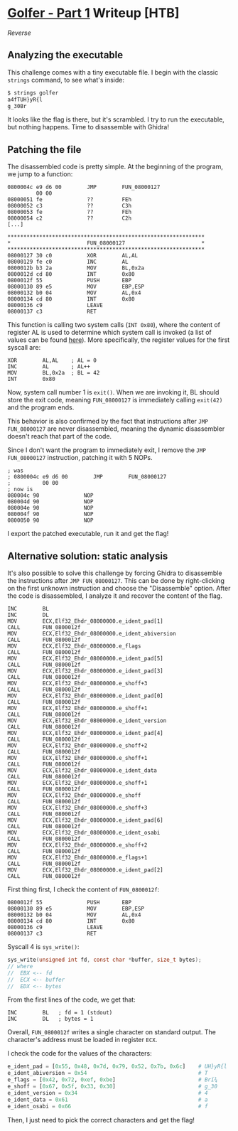 # [Golfer - Part 1](https://app.hackthebox.com/challenges/Golfer%2520-%2520Part%25201) Writeup [HTB]
_Reverse_

## Analyzing the executable
This challenge comes with a tiny executable file. I begin with the classic `strings` command, to see what's inside:
```sh
$ strings golfer 
a4fTUH}yR{l
g_30Br
```
It looks like the flag is there, but it's scrambled. I try to run the executable, but nothing happens. Time to disassemble with Ghidra!

## Patching the file
The disassembled code is pretty simple. At the beginning of the program, we jump to a function:
```assembly
0800004c e9 d6 00        JMP        FUN_08000127
         00 00
08000051 fe              ??         FEh
08000052 c3              ??         C3h
08000053 fe              ??         FEh
08000054 c2              ??         C2h
[...]

**************************************************************
*                        FUN_08000127                        *
**************************************************************  
08000127 30 c0           XOR        AL,AL
08000129 fe c0           INC        AL
0800012b b3 2a           MOV        BL,0x2a
0800012d cd 80           INT        0x80
0800012f 55              PUSH       EBP
08000130 89 e5           MOV        EBP,ESP
08000132 b0 04           MOV        AL,0x4
08000134 cd 80           INT        0x80
08000136 c9              LEAVE
08000137 c3              RET
```
This function is calling two system calls (`INT 0x80`), where the content of register AL is used to determine which system call is invoked (a list of values can be found [here](https://faculty.nps.edu/cseagle/assembly/sys_call.html)). More specifically, the register values for the first syscall are:
```assembly
XOR        AL,AL    ; AL = 0
INC        AL       ; AL++
MOV        BL,0x2a  ; BL = 42
INT        0x80
```
Now, system call number 1 is `exit()`. When we are invoking it, BL should store the exit code, meaning `FUN_08000127` is immediately calling `exit(42)` and the program ends.

This behavior is also confirmed by the fact that instructions after `JMP FUN_08000127` are never disassembled, meaning the dynamic disassembler doesn't reach that part of the code.

Since I don't want the program to immediately exit, I remove the `JMP FUN_08000127` instruction, patching it with 5 NOPs.

```assembly
; was
; 0800004c e9 d6 00        JMP        FUN_08000127
;          00 00
; now is
080004c 90              NOP    
080004d 90              NOP  
080004e 90              NOP  
080004f 90              NOP  
0800050 90              NOP    
```
I export the patched executable, run it and get the flag!

## Alternative solution: static analysis
It's also possible to solve this challenge by forcing Ghidra to disassemble the instructions after `JMP FUN_08000127`. This can be done by right-clicking on the first unknown instruction and choose the "Disassemble" option. After the code is disassembled, I analyze it and recover the content of the flag.

```assembly
INC        BL
INC        DL
MOV        ECX,Elf32_Ehdr_08000000.e_ident_pad[1]
CALL       FUN_0800012f                                     
MOV        ECX,Elf32_Ehdr_08000000.e_ident_abiversion
CALL       FUN_0800012f                                     
MOV        ECX,Elf32_Ehdr_08000000.e_flags
CALL       FUN_0800012f                                     
MOV        ECX,Elf32_Ehdr_08000000.e_ident_pad[5]
CALL       FUN_0800012f                                     
MOV        ECX,Elf32_Ehdr_08000000.e_ident_pad[3]
CALL       FUN_0800012f                                     
MOV        ECX,Elf32_Ehdr_08000000.e_shoff+3
CALL       FUN_0800012f                                     
MOV        ECX,Elf32_Ehdr_08000000.e_ident_pad[0]
CALL       FUN_0800012f                                     
MOV        ECX,Elf32_Ehdr_08000000.e_shoff+1
CALL       FUN_0800012f                                     
MOV        ECX,Elf32_Ehdr_08000000.e_ident_version
CALL       FUN_0800012f                                     
MOV        ECX,Elf32_Ehdr_08000000.e_ident_pad[4]
CALL       FUN_0800012f                                     
MOV        ECX,Elf32_Ehdr_08000000.e_shoff+2
CALL       FUN_0800012f                                     
MOV        ECX,Elf32_Ehdr_08000000.e_shoff+1
CALL       FUN_0800012f                                     
MOV        ECX,Elf32_Ehdr_08000000.e_ident_data
CALL       FUN_0800012f                                     
MOV        ECX,Elf32_Ehdr_08000000.e_shoff+1
CALL       FUN_0800012f                                     
MOV        ECX,Elf32_Ehdr_08000000.e_shoff
CALL       FUN_0800012f                                     
MOV        ECX,Elf32_Ehdr_08000000.e_shoff+3
CALL       FUN_0800012f                                     
MOV        ECX,Elf32_Ehdr_08000000.e_ident_pad[6]
CALL       FUN_0800012f                                     
MOV        ECX,Elf32_Ehdr_08000000.e_ident_osabi
CALL       FUN_0800012f                                     
MOV        ECX,Elf32_Ehdr_08000000.e_shoff+2
CALL       FUN_0800012f                                     
MOV        ECX,Elf32_Ehdr_08000000.e_flags+1
CALL       FUN_0800012f                                     
MOV        ECX,Elf32_Ehdr_08000000.e_ident_pad[2]
CALL       FUN_0800012f                                     
```

First thing first, I check the content of `FUN_0800012f`:
```assembly
0800012f 55              PUSH       EBP
08000130 89 e5           MOV        EBP,ESP
08000132 b0 04           MOV        AL,0x4
08000134 cd 80           INT        0x80
08000136 c9              LEAVE
08000137 c3              RET
```
Syscall 4 is `sys_write()`:
```c
sys_write(unsigned int fd, const char *buffer, size_t bytes);
// where
//  EBX <-- fd
//  ECX <-- buffer
//  EDX <-- bytes 
```
From the first lines of the code, we get that:
```assembly
INC        BL   ; fd = 1 (stdout)
INC        DL   ; bytes = 1
```
Overall, `FUN_0800012f` writes a single character on standard output. The character's address must be loaded in register `ECX`.

I check the code for the values of the characters:
```py
e_ident_pad = [0x55, 0x48, 0x7d, 0x79, 0x52, 0x7b, 0x6c]    # UH}yR{l
e_ident_abiversion = 0x54                                   # T
e_flags = [0x42, 0x72, 0xef, 0xbe]                          # Brï¾
e_shoff = [0x67, 0x5f, 0x33, 0x30]                          # g_30
e_ident_version = 0x34                                      # 4
e_ident_data = 0x61                                         # a
e_ident_osabi = 0x66                                        # f
```
Then, I just need to pick the correct characters and get the flag!
